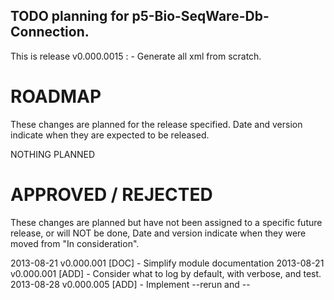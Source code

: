 ## TODO planning for p5-Bio-SeqWare-Db-Connection.

This is release v0.000.0015 : - Generate all xml from scratch.

# ROADMAP

These changes are planned for the release specified. Date and version indicate
when they are expected to be released.

NOTHING PLANNED

# APPROVED / REJECTED

These changes are planned but have not been assigned to a specific future
release, or will NOT be done, Date and version indicate when they were moved
from "In consideration". 

2013-08-21 v0.000.001 [DOC] - Simplify module documentation
2013-08-21 v0.000.001 [ADD] - Consider what to log by default, with verbose,
                              and test.
2013-08-28 v0.000.005 [ADD] - Implement --rerun and --<template> (name) opts
2012-08-29 v0.000.007 [ADD] - Add cghub submit parameters as script options

# IN CONSIDERATION

These are things we might do. Date and version indicate when they were added
for consideration.

2013-08-21 v0.000.001 [MAJOR] Fold in current BAM upload code.
2013-08-21 v0.000.001 [API]   dbh as object property?
2013-08-27 v0.000.002 [API]   Allow specifying config file to program?
